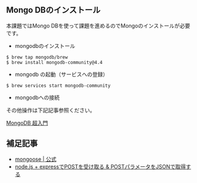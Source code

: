 
##  Mongo DBのインストール

本課題ではMongo DBを使って課題を進めるのでMongoのインストールが必要です。

- mongodbのインストール

```console
$ brew tap mongodb/brew
$ brew install mongodb-community@4.4
```

- mongodb の起動（サービスへの登録）

```console
$ brew services start mongodb-community 
```
- mongodbへの接続

その他操作は下記記事参照ください。

[MongoDB 超入門](https://qiita.com/saba1024/items/f2ad56f2a3ba7aaf8521_)


## 補足記事

- [mongoose | 公式](https://mongoosejs.com/docs/index.html)
- [node.js + expressでPOSTを受け取る & POSTパラメータをJSONで取得する](https://qiita.com/ktanaka117/items/596febd96a63ae1431f8)
